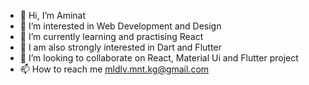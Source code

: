 - 👋 Hi, I’m Aminat
- 👀 I’m interested in Web Development and Design
- 🌱 I’m currently learning and practising React
- 🌱 I am also strongly interested in Dart and Flutter
- 💞️ I’m looking to collaborate on React, Material Ui and Flutter project
- 📫 How to reach me mldlv.mnt.kg@gmail.com

<!---
Aminat00/Aminat00 is a ✨ special ✨ repository because its `README.md` (this file) appears on your GitHub profile.
You can click the Preview link to take a look at your changes.
--->
